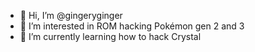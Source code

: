 - 👋 Hi, I’m @gingeryginger
- 👀 I’m interested in ROM hacking Pokémon gen 2 and 3
- 🌱 I’m currently learning how to hack Crystal
